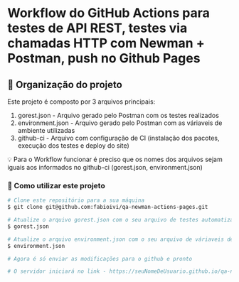 # Workflow do GitHub Actions para testes de API REST, testes via chamadas HTTP com Newman + Postman, push no Github Pages

## 🚀 Organização do projeto

Este projeto é composto por 3 arquivos principais:
1. gorest.json - Arquivo gerado pelo Postman com os testes realizados
2. environment.json - Arquivo gerado pelo Postman com as váriaveis de ambiente utilizadas
3. github-ci - Arquivo com configuração de CI (instalação dos pacotes, execução dos testes e deploy do site)

💡 Para o Workflow funcionar é preciso que os nomes dos arquivos sejam iguais aos informados no github-ci (gorest.json, environment.json)

### 🎲 Como utilizar este projeto

```bash
# Clone este repositório para a sua máquina
$ git clone git@github.com:fabioivi/qa-newman-actions-pages.git

# Atualize o arquivo gorest.json com o seu arquivo de testes automatizados gerado pelo Postman
$ gorest.json

# Atualize o arquivo environment.json com o seu arquivo de váriaveis de ambiente gerado pelo Postman
$ environment.json

# Agora é só enviar as modificações para o github e pronto

# O servidor iniciará no link - https://seuNomeDeUsuario.github.io/qa-newman-actions-pages/
```
